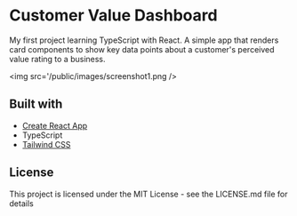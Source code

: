 # Customer Value Dashboard

My first project learning TypeScript with React. A simple app that renders card components to show key data points about a customer's perceived value rating to a business.

<img src='/public/images/screenshot1.png />

## Built with

- [Create React App](https://create-react-app.dev/docs/adding-typescript/)
- TypeScript
- [Tailwind CSS](https://tailwindcss.com/)

## License

This project is licensed under the MIT License - see the LICENSE.md file for details
